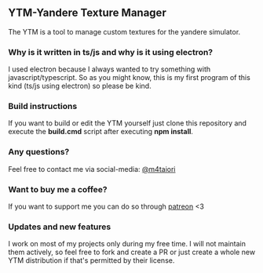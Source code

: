 ## YTM-Yandere Texture Manager
The YTM is a tool to manage custom textures for the yandere simulator.

### Why is it written in ts/js and why is it using electron?
I used electron because I always wanted to try something with javascript/typescript.
So as you might know, this is my first program of this kind (ts/js using electron) so please be kind.

### Build instructions
If you want to build or edit the YTM yourself just clone this repository and execute the **build.cmd** script after executing **npm install**.

### Any questions?
Feel free to contact me via social-media: [@m4taiori](https://twitter.com/m4taiori)

### Want to buy me a coffee?
If you want to support me you can do so through [patreon](https://www.patreon.com/m4taiori) <3

### Updates and new features
I work on most of my projects only during my free time.
I will not maintain them actively, so feel free to fork and create a PR or just create a
whole new YTM distribution if that's permitted by their license.
